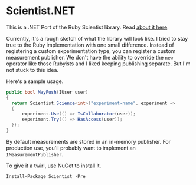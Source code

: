 # Scientist.NET

This is a .NET Port of the Ruby Scientist library. Read [about it here](http://githubengineering.com/scientist/).

Currently, it's a rough sketch of what the library will look like. I tried to stay true to the Ruby implementation with one small difference. Instead of registering a custom experimentation type, you can register a custom measurement publisher. We don't have the ability to override the `new` operator like those Rubyists and I liked keeping publishing separate. But I'm not stuck to this idea.

Here's a sample usage.


```csharp
public bool MayPush(IUser user)
{
  return Scientist.Science<int>("experiment-name", experiment =>
  {
      experiment.Use(() => IsCollaborator(user));
      experiment.Try(() => HasAccess(user));
  });
}

```

By default measurements are stored in an in-memory publisher. For production use, you'll
probably want to implement an `IMeasurementPublisher`.

To give it a twirl, use NuGet to install it.

`Install-Package Scientist -Pre`